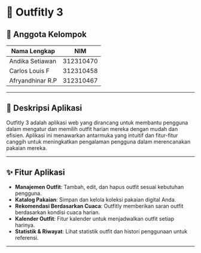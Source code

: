 # 👗 Outfitly 3

## 👥 Anggota Kelompok

| Nama Lengkap           | NIM         |
|------------------------|-------------|
| Andika Setiawan        | 312310470   |
| Carlos Louis F         | 312310458   |
| Afryandhinar R.P       | 312310467   |

---

## 📝 Deskripsi Aplikasi

Outfitly 3 adalah aplikasi web yang dirancang untuk membantu pengguna dalam mengatur dan memilih outfit harian mereka dengan mudah dan efisien. Aplikasi ini menawarkan antarmuka yang intuitif dan fitur-fitur canggih untuk meningkatkan pengalaman pengguna dalam merencanakan pakaian mereka.

---

## ✨ Fitur Aplikasi

- **Manajemen Outfit**: Tambah, edit, dan hapus outfit sesuai kebutuhan pengguna.
- **Katalog Pakaian**: Simpan dan kelola koleksi pakaian digital Anda.
- **Rekomendasi Berdasarkan Cuaca**: Outfitly memberikan saran outfit berdasarkan kondisi cuaca harian.
- **Kalender Outfit**: Fitur kalender untuk menjadwalkan outfit setiap harinya.
- **Statistik & Riwayat**: Lihat statistik outfit dan histori penggunaan untuk referensi.

---
